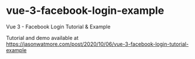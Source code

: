# vue-3-facebook-login-example

Vue 3 - Facebook Login Tutorial & Example

Tutorial and demo available at https://jasonwatmore.com/post/2020/10/06/vue-3-facebook-login-tutorial-example
